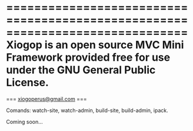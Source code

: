 ==============================================================================
Xiogop is an open source MVC Mini Framework provided free for use
 under the GNU General Public License.
==============================================================================
=== xiogoperus@gmail.com ===

Comands: 
watch-site, watch-admin, build-site, build-admin, ipack.

Coming soon...

